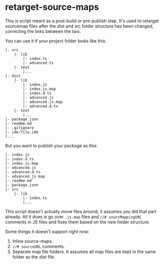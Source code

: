 # retarget-source-maps

This is script meant as a post-build or pre-publish step. It's used to retarget sourcemap files after the dist and src folder structure has been changed, correcting the links between the two.

You can use it if your project folder looks like this:

```
|- src
    |- lib
        |- index.ts
        |- advanced.ts
    |- test
        |...
|- dist
    |- lib
        |- index.js
        |- index.js.map
        |- index.d.ts
        |- advanced.js
        |- advanced.js.map
        |- advanced.d.ts
    |- test
        |...
|- package.json
|- readme.md
|- .gitignore
|- ide-file.ide
|...
```

But you want to publish your package as this:

```
|- index.js
|- index.d.ts
|- index.js.map
|- advanced.js
|- advanced.d.ts
|- advanced.js.map
|- readme.md
|- package.json
|- src
    |- lib
        |- index.ts
        |...
```

This script doesn't actually move files around; it assumes you did that part already. All it does is go over `.js.map` files  and `//# sourcMappingURL` comments in JS files and fixes them based on the new folder structure.

Some things it doesn't support right now:

1. Inline source-maps.
2. `//# sourceURL` comments.
3. Separate map file folders. It assumes all map files are kept in the same folder as the dist file.